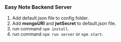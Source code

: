 ### Easy Note Backend Server

1. Add default.json file to config folder.
2. Add **mongoURI** and **jwtSecret** to default.json file.
3. run command `npm install`.
4. run command `npm run server` or `npm start`.
